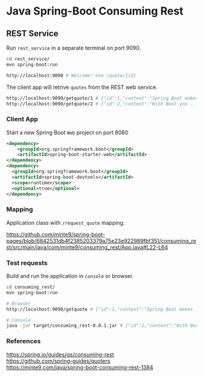 # Java Spring-Boot Consuming Rest

## REST Service

Run `rest_service` in a separate terminal on port 9090.

~~~sh
cd rest_service/
mvn spring-boot:run

http://localhost:9090 # Welcome! Use /quote/{id}
~~~

The client app will retrive `quotes` from the REST web service.

~~~sh
http://localhost:9090/getquote/1 # {"id":1,"content":"Spring Boot makes ...
http://localhost:9090/getquote/2 # {"id":2,"content":"With Boot you ...
~~~

### Client App

Start a new Spring Boot `Web` project on port 8080

~~~xml
<dependency>
    <groupId>org.springframework.boot</groupId>
    <artifactId>spring-boot-starter-web</artifactId>
</dependency>
<dependency>
  <groupId>org.springframework.boot</groupId>
  <artifactId>spring-boot-devtools</artifactId>
  <scope>runtime</scope>
  <optional>true</optional>
</dependency>
~~~

### Mapping

Application class with `/request_quote` mapping.

https://github.com/minte9/spring-boot-pages/blob/6842531db4f2385203379a75e23e922989fbf351/consuming_rest/src/main/java/com/minte9/consuming_rest/App.java#L22-L64


### Test requests

Build and run the application in `console` or browser.

~~~sh
cd consuming_rest/
mvn spring-boot:run

# Browser
http://localhost:9090/getquote # {"id":1,"content":"Spring Boot makes ...

# Console
java -jar target/consuming_rest-0.0.1.jar # {"id":2,"content":"With Boot ...
~~~

### References

https://spring.io/guides/gs/consuming-rest  
https://github.com/spring-guides/quoters  
https://minte9.com/java/spring-boot-consuming-rest-1384  
